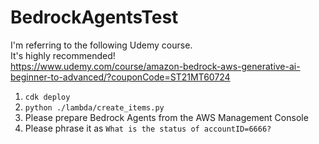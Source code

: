 # BedrockAgentsTest
I'm referring to the following Udemy course.<br>
It's highly recommended!<br>
https://www.udemy.com/course/amazon-bedrock-aws-generative-ai-beginner-to-advanced/?couponCode=ST21MT60724<br>
1. `cdk deploy`<br>
2. `python ./lambda/create_items.py`<br>
3. Please prepare Bedrock Agents from the AWS Management Console<br>
4. Please phrase it as `What is the status of accountID=6666?`
